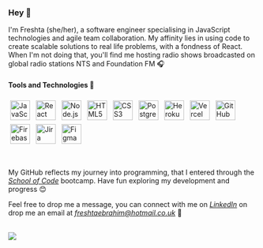 ### Hey 👋

I'm Freshta (she/her), a software engineer specialising in JavaScript technologies and agile team collaboration. My affinity lies in using code to create scalable solutions to real life problems, with a fondness of React. When I'm not doing that, you'll find me hosting radio shows broadcasted on global radio stations NTS and Foundation FM :headphones:
<br/>

#### Tools and Technologies :wrench:
<p>
<img src="https://seeklogo.com/images/J/javascript-logo-8892AEFCAC-seeklogo.com.png" alt="JavaScript" height="40" style="vertical-align:top; margin:4px">
  
<img src="https://seeklogo.net/wp-content/uploads/2020/09/react-logo-512x512.png" alt="React" height="40" style="vertical-align:top; margin:4px">

<img src="https://hackr.io/tutorials/learn-node-js/logo/logo-node-js?ver=1590331795" alt="Node.js" height="40" style="vertical-align:top; margin:4px">

<img src="https://seeklogo.com/images/H/html5-without-wordmark-color-logo-14D252D878-seeklogo.com.png" alt="HTML5" height="40" style="vertical-align:top; margin:4px">

<img src="https://cdn4.iconfinder.com/data/icons/social-media-logos-6/512/121-css3-512.png" alt="CSS3" height="40" style="vertical-align:top; margin:4px">

<img src="https://upload.wikimedia.org/wikipedia/commons/thumb/2/29/Postgresql_elephant.svg/1200px-Postgresql_elephant.svg.png" alt="PostgreSQL" height="40" style="vertical-align:top; margin:4px">

<img src="https://cdn.iconscout.com/icon/free/png-512/heroku-5-569467.png" alt="Heroku" height="40" style="vertical-align:top; margin:4px">

<img src="https://camo.githubusercontent.com/add2c9721e333f0043ac938f3dadbc26a282776e01b95b308fcaba5afaf74ae3/68747470733a2f2f6173736574732e76657263656c2e636f6d2f696d6167652f75706c6f61642f76313538383830353835382f7265706f7369746f726965732f76657263656c2f6c6f676f2e706e67" alt="Vercel" height="40" style="vertical-align:top; margin:4px">

<img src="https://cdn0.iconfinder.com/data/icons/octicons/1024/mark-github-512.png" alt="GitHub" height="40" style="vertical-align:top; margin:4px">

<img src="https://cdn4.iconfinder.com/data/icons/google-i-o-2016/512/google_firebase-2-512.png" alt="Firebase" height="40" style="vertical-align:top; margin:4px">

<img src="https://cdn.worldvectorlogo.com/logos/jira-3.svg" alt="Jira" height="40" style="vertical-align:top; margin:4px">

<img src="https://upload.wikimedia.org/wikipedia/commons/3/33/Figma-logo.svg" alt="Figma" height="40" style="vertical-align:top; margin:4px">

</p>

<br/>

My GitHub reflects my journey into programming, that I entered through the *[School of Code](https://www.schoolofcode.co.uk/)* bootcamp. Have fun exploring my development and progress :blush:

Feel free to drop me a message, you can connect with me on *[LinkedIn](https://www.linkedin.com/in/freshtaebrahim)* on drop me an email at *<freshtaebrahim@hotmail.co.uk>* :e-mail:

<br/>
<a href="https://readme-stats-cfgj2cxdy.vercel.app/api?username=FreshtaEbrahim&count_private=true&show_icons=true&theme=buefy">
<img align="center" src="https://readme-stats-cfgj2cxdy.vercel.app/api?username=FreshtaEbrahim&count_private=true&show_icons=true&theme=buefy" />
</a>


